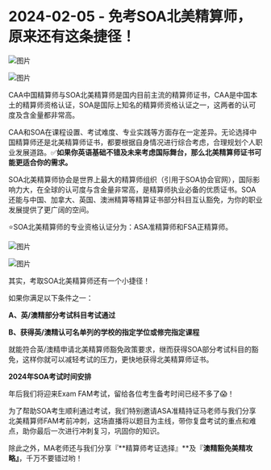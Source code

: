 # 2024-02-05 - 免考SOA北美精算师，原来还有这条捷径！

![图片](https://mmbiz.qpic.cn/mmbiz_jpg/mK3FpI9af4kg4PH3You8v1p2s4zAl35ZxNnxg0MdNmVTvH2IJcatox7FnBcNAnYE4JN8ZPBDeK1yLvRwqaptmA/640?wx_fmt=jpeg&wxfrom=5&wx_lazy=1&wx_co=1&tp=webp)

![图片](https://mmbiz.qpic.cn/mmbiz_gif/mK3FpI9af4kg4PH3You8v1p2s4zAl35ZQkpnCFrL4sxibTsCHduia44N0WRpw0ibe62rGfxowYB0ZzQROPDAlhh3Q/640?wx_fmt=gif&wxfrom=5&wx_lazy=1&tp=webp)

CAA中国精算师与SOA北美精算师是国内目前主流的精算师证书，CAA是中国本土的精算师资格认证，SOA是国际上知名的精算师资格认证之一，这两者的认可度及含金量都非常高。

CAA和SOA在课程设置、考试难度、专业实践等方面存在一定差异。无论选择中国精算师还是北美精算师证书，都要根据自身情况进行综合考虑，合理规划个人职业发展道路。✅**如果你英语基础不错及未来考虑国际舞台，那么北美精算师证书可能更适合你的需求。**

SOA北美精算师协会是世界上最大的精算师组织（引用于SOA协会官网），国际影响力大，在全球的认可度与含金量非常高，是精算师执业必备的优质证书。SOA还能与中国、加拿大、英国、澳洲精算等精算证书部分科目互认豁免，为你的职业发展提供了更广阔的空间。

⭐SOA北美精算师的专业资格认证分为：ASA准精算师和FSA正精算师。

![图片](https://mmbiz.qpic.cn/sz_mmbiz_png/mK3FpI9af4mbjeicBnvUuTmbf9u8APQMa1gNZAk55LEWJ7PJ4gZqXuoocL6nDd94Ic3pib3TP6sOnCVSibMn7KK3Q/640?wx_fmt=png&from=appmsg&tp=webp&wxfrom=5&wx_lazy=1)

![图片](https://mmbiz.qpic.cn/sz_mmbiz_png/mK3FpI9af4mbjeicBnvUuTmbf9u8APQMaNfucDmU3859E0zdIP9MMg2EGickzBDZxcRQupKN0xdRk3wvFxVQiaXCw/640?wx_fmt=png&from=appmsg&tp=webp&wxfrom=5&wx_lazy=1)

其实，考取SOA北美精算师还有一个小捷径！

如果你满足以下条件之一：

**A、英/澳精部分考试科目考试通过**

**B、获得英/澳精认可名单列的学校的指定学位或修完指定课程**

就能符合英/澳精申请北美精算师豁免政策要求，继而获得SOA部分考试科目的豁免，这样你就可以减轻考试的压力，更快地获得北美精算师证书。



**2024年SOA考试时间安排**



年后我们将迎来Exam FAM考试，留给各位考生备考时间已经不多了😱！

为了帮助SOA考生顺利通过考试，我们特别邀请ASA准精持证马老师与我们分享北美精算师FAM考前冲刺，这场直播将以题目为主线，带你复盘考试的重点和难点，助你最后一次进行冲刺复习，巩固你的知识。

除此之外，MA老师还与我们分享『**精算师考证选择』**及『**澳精豁免美精攻略』**，千万不要错过哟！